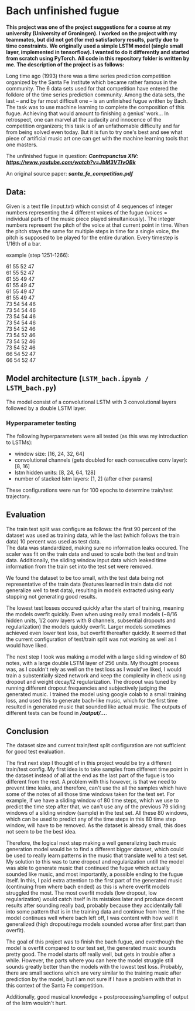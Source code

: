 # Bach unfinished fugue 
**This project was one of the project suggestions for a course at my university (University of Groningen). I worked on the project with my teammates, but did not get (for me) satisfactory results, partly due to time constraints. We originally used a simple LSTM model (single small layer, implemented in tensorflow). I wanted to do it differently and started from scratch using PyTorch. All code in this repository folder is written by me. The description of the project is as follows:**
 
Long time ago (1993) there was a time series prediction competition organized by the Santa Fe
Institute which became rather famous in the community. The 6 data sets used for that competition have entered
the folklore of the time series prediction community. Among the data sets, the last – and by far most difficult one
– is an unfinished fugue written by Bach. The task was to use machine learning to complete the composition of
this fugue. Achieving that would amount to finishing a genius' work… In retrospect, one can marvel at the
audacity and innocence of the competition organizers; this task is of an unfathomable difficulty and far from
being solved even today. But it is fun to try one's best and see what piece of artificial music art one can get with
the machine learning tools that one masters. 

The unfinished fugue in question: ***Contrapunctus XIV: https://www.youtube.com/watch?v=JbM3VTIvOBk***

An original source paper: ***santa_fe_competition.pdf***

## Data:
Given is a text file (input.txt) which consist of 4 sequences of integer numbers representing the 4 different voices of the fugue (voices = individual parts of the music piece played simultaniously). The integer numbers represent the pitch of the voice at that current point in time. When the pitch stays the same for multiple steps in time for a single voice, the pitch is supposed to be played for the entire duration. Every timestep is 1/16th of a bar.

example (step 1251-1266):

61	55	52	47 <br>
61	55	52	47 <br>
61	55	49	47 <br>
61	55	49	47 <br>
61	55	49	47 <br>
61	55	49	47 <br>
73	54	54	46 <br>
73	54	54	46 <br>
73	54	54	46 <br>
73	54	54	46 <br>
73	54	52	46 <br>
73	54	52	46 <br>
73	54	52	46 <br>
73	54	52	46 <br>
66	54	52	47 <br>
66	54	52	47 <br>

## Model architecture (```LSTM_bach.ipynb / LSTM_bach.py```)
The model consist of a convolutional LSTM with 3 convolutional layers followed by a double LSTM layer.

### Hyperparameter testing
The following hyperparameters were all tested (as this was my introduction to LSTMs):
- window size: [16, 24, 32, 64]
- convolutional channels (gets doubled for each consecutive conv layer): [8, 16]
- lstm hidden units: [8, 24, 64, 128]
- number of stacked lstm layers: [1, 2] (after other params)

These configurations were run for 100 epochs to determine train/test trajectory.

## Evaluation
The train test split was configure as follows: the first 90 percent of the dataset was used as training data, while the last (which follows the train data) 10 percent was used as test data.  
The data was standardized, making sure no information leaks occured. The scaler was fit on the train data and used to scale both the test and train data. Additionally, the sliding window input data which leaked time information from the train set into the test set were removed.

We found the dataset to be too small, with the test data being not representative of the train data (features learned in train data did not generalize well to test data), resulting in models extracted using early stopping not generating good results.

The lowest test losses occured quickly after the start of training, meaning the models overfit quickly. Even when using really small models (~8/16 hidden units, 1/2 conv layers with 8 channels, subsential dropouts and regularization) the models quickly overfit. Larger models sometimes achieved even lower test loss, but overfit thereafter quickly. It seemed that the current configuration of test/train split was not working as well as I would have liked. 

The next step I took was making a model with a large sliding window of 80 notes, with a large double LSTM layer of 256 units. My thought process was, as I couldn't rely as well on the test loss as I would've liked, I would train a substentially sized network and keep the complexity in check using dropout and weight decay/l2 regularization. The dropout was tuned by running different dropout frequencies and subjectively judging the generated music. I trained the model using google colab to a small training loss, and used this to generate bach-like music, which for the first time resulted in generated music that sounded like actual music. The outputs of different tests can be found in ***/output/...***.

## Conclusion
The dataset size and current train/test split configuration are not sufficient for good test evaluation.

The first next step I thought of in this project would be try a different train/test config. My first idea is to take samples from different time point in the dataset instead of all at the end as the last part of the fugue is too different from the rest. A problem with this however, is that we need to prevent time leaks, and therefore, can't use the all the samples which have some of the notes of all those time windows taken for the test set. For example, if we have a sliding window of 80 time steps, which we use to predict the time step after that, we can't use any of the previous 79 sliding windows of a sliding window (sample) in the test set. All these 80 windows, which can be used to predict any of the time steps in this 80 time step window, will have to be removed. As the dataset is already small, this does not seem to be the best idea. 

Therefore, the logical next step making a well generalizing bach music generation model would be to find a different bigger dataset, which could be used to really learn patterns in the music that translate well to a test set. My solution to this was to tune dropout and regularization untill the model was able to generate music that continued the fugue which actually sounded like music, and most importantly, a possible ending to the fugue itself. In this, I paid extra attention to the first part of the generated music (continuing from where bach ended) as this is where overfit models struggled the most. The most overfit models (low dropout, low regularization) would catch itself in its mistakes later and produce decent results after sounding really bad, probably because they accidentally fall into some pattern that is in the training data and continue from here. If the model continues well where bach left off, I was content with how well it generalized (high dropout/regu models sounded worse after first part than overfit).

The goal of this project was to finish the bach fugue, and eventhough the model is overfit compared to our test set, the generated music sounds pretty good. The model starts off really well, but gets in trouble after a while. However, the parts where you can here the model struggle still sounds greatly better than the models with the lowest test loss. Probably, there are small sections which are very similar to the training music after prediction by the model, but I am not sure if I have a problem with that in this context of the Santa Fe competition. 

Additionally, good musical knowledge + postprocessing/sampling of output of the lstm wouldn't hurt.

